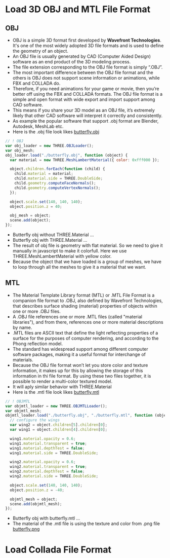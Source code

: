# Load 3D OBJ and MTL File Format

## OBJ

- OBJ is a simple 3D format first developed by **Wavefront Technologies**. It's one of the most widely adopted 3D file formats and is used to define the geometry of an object.
- An OBJ file is usually generated by CAD (Computer Aided Design) software as an end product of the 3D modeling process.
- The file extension corresponding to the OBJ file format is simply “.OBJ”.
- The most important difference between the OBJ file format and the others is OBJ does not support scene information or animations, while FBX and COLLADA do.
- Therefore, if you need animations for your game or movie, then you’re better off using the FBX and COLLADA formats. The OBJ file format is a simple and open format with wide export and import support among CAD software.
- This means if you share your 3D model as an OBJ file, it’s extremely likely that other CAD software will interpret it correctly and consistently.
- As example the popular software that support .obj format are Blender, Autodesk, MeshLab etc.
- Here is the .obj file look likes [butterfly.obj](butterfly.obj)
  <br>

```js
// ! OBJ
var obj_loader = new THREE.OBJLoader();
var obj_mesh;
obj_loader.load("./butterfly.obj", function (object) {
  var material = new THREE.MeshLambertMaterial({ color: 0xfff000 });

  object.children.forEach(function (child) {
    child.material = material;
    child.material.side = THREE.DoubleSide;
    child.geometry.computeFaceNormals();
    child.geometry.computeVertexNormals();
  });

  object.scale.set(140, 140, 140);
  object.position.z = 40;

  obj_mesh = object;
  scene.add(object);
});
```

- Butterfly obj without THREE.Material
  ...
- Butterfly obj with THREE.Material
  ...
  <br>
- The result of obj file is geometry with flat material. So we need to give it manually in javascript to make it colorfull. Here we use THREE.MeshLambertMaterial with yellow color.
- Because the object that we have loaded is a group of meshes, we have to loop through all the meshes to give it a material that we want.

## MTL

- The Material Template Library format (MTL) or .MTL File Format is a companion file format to .OBJ, also defined by Wavefront Technologies, that describes surface shading (material) properties of objects within one or more .OBJ files.
- A .OBJ file references one or more .MTL files (called "material libraries"), and from there, references one or more material descriptions by name.
- .MTL files are ASCII text that define the light reflecting properties of a surface for the purposes of computer rendering, and according to the Phong reflection model.
- The standard has widespread support among different computer software packages, making it a useful format for interchange of materials.
- Because the OBJ file format won’t let you store color and texture information, it makes up for this by allowing the storage of this information in thi file format. By using these two files together, it is possible to render a multi-color textured model.
- It will aply similar behavior with THREE.Material
- Here is the .mtl file look likes [butterfly.mtl](butterfly.mtl)

```js
// ! OBJMTL
var objmtl_loader = new THREE.OBJMTLLoader();
var objmtl_mesh;
objmtl_loader.load("./butterfly.obj", "./butterfly.mtl", function (object) {
  // configure the wings
  var wing2 = object.children[5].children[0];
  var wing1 = object.children[4].children[0];

  wing1.material.opacity = 0.6;
  wing1.material.transparent = true;
  wing1.material.depthTest = false;
  wing1.material.side = THREE.DoubleSide;

  wing2.material.opacity = 0.6;
  wing2.material.transparent = true;
  wing2.material.depthTest = false;
  wing2.material.side = THREE.DoubleSide;

  object.scale.set(140, 140, 140);
  object.position.z = -40;

  objmtl_mesh = object;
  scene.add(objmtl_mesh);
});
```

- Butterfly obj with butterfly.mtl
  ...
  <br>
- The material of the .mtl file is using the texture and color from .png file [butterfly.png](butterfly.png)

# Load Collada File Format
